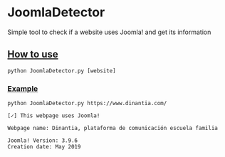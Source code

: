 # JoomlaDetector
Simple tool to check if a website uses Joomla! and get its information

## <ins>How to use
`python JoomlaDetector.py [website]`

### <ins>Example
`python JoomlaDetector.py https://www.dinantia.com/`
```
[✓] This webpage uses Joomla!  
  
Webpage name: Dinantia, plataforma de comunicación escuela familia  
  
Joomla! Version: 3.9.6  
Creation date: May 2019
```
